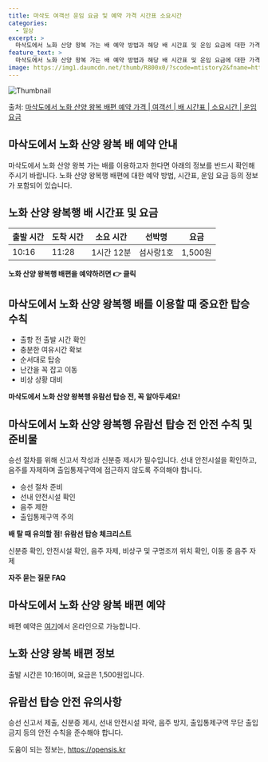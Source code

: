 ```yaml
---
title: 마삭도 여객선 운임 요금 및 예약 가격 시간표 소요시간
categories:
  - 일상
excerpt: >
  마삭도에서 노화 산양 왕복 가는 배 예약 방법과 해당 배 시간표 및 운임 요금에 대한 가격 정보를 안내 드리겠습니다. 안전하고 재밋는 노화 산양 왕복행 여행을 위해 아래 정보 참고하시기 바랍니다. 노화 산양 왕복행 배편 예약하기 👈 클릭마삭도에서 노화 산양 왕복행 배 시간표출발 시간도착 시간소요 시간선박명요금10:1611:281시간 12분섬사랑1호1,500원노화 산양 왕복행 배편 예약하기 👈 클릭마삭도에서 노화 산양 왕복행 여객선 탑승 시 이용수칙 마삭도에서 노화 산양 왕복행 배를 이용할 때 반드시 숙지해야 할 중요한 탑승 수칙들을 소개합니다. 1) 출항 전 출발 시간 확인 선박의 출항 시간을 미리 확인하세요. 2) 충분한 여유시간 확보 혼잡을 피하기 위해 출발 전 매표소를 방문하여 충분한 여유시간을 가..
feature_text: >
  마삭도에서 노화 산양 왕복 가는 배 예약 방법과 해당 배 시간표 및 운임 요금에 대한 가격 정보를 안내 드리겠습니다. 안전하고 재밋는 노화 산양 왕복행 여행을 위해 아래 정보 참고하시기 바랍니다. 노화 산양 왕복행 배편 예약하기 👈 클릭마삭도에서 노화 산양 왕복행 배 시간표출발 시간도착 시간소요 시간선박명요금10:1611:281시간 12분섬사랑1호1,500원노화 산양 왕복행 배편 예약하기 👈 클릭마삭도에서 노화 산양 왕복행 여객선 탑승 시 이용수칙 마삭도에서 노화 산양 왕복행 배를 이용할 때 반드시 숙지해야 할 중요한 탑승 수칙들을 소개합니다. 1) 출항 전 출발 시간 확인 선박의 출항 시간을 미리 확인하세요. 2) 충분한 여유시간 확보 혼잡을 피하기 위해 출발 전 매표소를 방문하여 충분한 여유시간을 가..
image: https://img1.daumcdn.net/thumb/R800x0/?scode=mtistory2&fname=https%3A%2F%2Fblog.kakaocdn.net%2Fdn%2Fz2S38%2FbtsHB6YTZ6O%2F5PHhQq5UILolsaGejk9mA1%2Fimg.webp
---
```


![Thumbnail](https://img1.daumcdn.net/thumb/R800x0/?scode=mtistory2&fname=https%3A%2F%2Fblog.kakaocdn.net%2Fdn%2Fz2S38%2FbtsHB6YTZ6O%2F5PHhQq5UILolsaGejk9mA1%2Fimg.webp)

<p>출처: <a href="https://opensis.kr/entry/%EB%A7%88%EC%82%AD%EB%8F%84%EC%97%90%EC%84%9C-%EB%85%B8%ED%99%94-%EC%82%B0%EC%96%91-%EC%99%95%EB%B3%B5-%EB%B0%B0%ED%8E%B8-%EC%98%88%EC%95%BD-%EA%B0%80%EA%B2%A9-%EC%97%AC%EA%B0%9D%EC%84%A0-%EB%B0%B0-%EC%8B%9C%EA%B0%84%ED%91%9C-%EC%86%8C%EC%9A%94%EC%8B%9C%EA%B0%84-%EC%9A%B4%EC%9E%84-%EC%9A%94%EA%B8%88" rel="dofollow">마삭도에서 노화 산양 왕복 배편 예약 가격 | 여객선 | 배 시간표 | 소요시간 | 운임 요금</a> </p>

## 마삭도에서 노화 산양 왕복 배 예약 안내

마삭도에서 노화 산양 왕복 가는 배를 이용하고자 한다면 아래의 정보를 반드시 확인해주시기 바랍니다. 노화 산양 왕복행 배편에 대한 예약
방법, 시간표, 운임 요금 등의 정보가 포함되어 있습니다.



## 노화 산양 왕복행 배 시간표 및 요금

출발 시간 | 도착 시간 | 소요 시간 | 선박명 | 요금  
---|---|---|---|---  
10:16 | 11:28 | 1시간 12분 | 섬사랑1호 | 1,500원  
**노화 산양 왕복행 배편을 예약하려면 👉 클릭**



## 마삭도에서 노화 산양 왕복행 배를 이용할 때 중요한 탑승 수칙

  * 출항 전 출발 시간 확인
  * 충분한 여유시간 확보
  * 순서대로 탑승
  * 난간을 꼭 잡고 이동
  * 비상 상황 대비

**마삭도에서 노화 산양 왕복행 유람선 탑승 전, 꼭 알아두세요!**



## 마삭도에서 노화 산양 왕복행 유람선 탑승 전 안전 수칙 및 준비물

승선 절차를 위해 신고서 작성과 신분증 제시가 필수입니다. 선내 안전시설을 확인하고, 음주를 자제하며 출입통제구역에 접근하지 않도록 주의해야
합니다.

  * 승선 절차 준비
  * 선내 안전시설 확인
  * 음주 제한
  * 출입통제구역 주의

**배 탈 때 유의할 점! 유람선 탑승 체크리스트**

신분증 확인, 안전시설 확인, 음주 자제, 비상구 및 구명조끼 위치 확인, 이동 중 음주 자제

**자주 묻는 질문 FAQ**

## 마삭도에서 노화 산양 왕복 배편 예약

배편 예약은 [여기](https://opensis.kr/entry/%EB%A7%88%EC%82%AD%EB%8F%84%EC%97%90%EC%84%9C-%EB%85%B8%ED%99%94-%EC%82%B0%EC%96%91-%EC%99%95%EB%B3%B5-%EB%B0%B0%ED%8E%B8-%EC%98%88%EC%95%BD-%EA%B0%80%EA%B2%A9-%EC%97%AC%EA%B0%9D%EC%84%A0-%EB%B0%B0-%EC%8B%9C%EA%B0%84%ED%91%9C-%EC%86%8C%EC%9A%94%EC%8B%9C%EA%B0%84-%EC%9A%B4%EC%9E%84-%EC%9A%94%EA%B8%88)에서 온라인으로 가능합니다.

## 노화 산양 왕복 배편 정보

출발 시간은 10:16이며, 요금은 1,500원입니다.

## 유람선 탑승 안전 유의사항

승선 신고서 제출, 신분증 제시, 선내 안전시설 파악, 음주 방지, 출입통제구역 무단 출입 금지 등의 안전 수칙을 준수해야 합니다.



 

도움이 되는 정보는, <a href="https://opensis.kr" rel="dofollow">https://opensis.kr</a>


